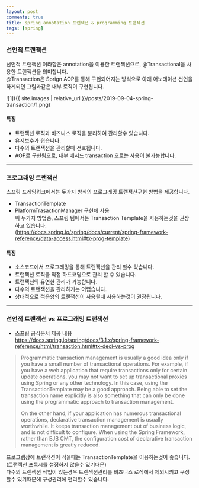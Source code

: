 ```yaml
---
layout: post
comments: true
title: spring annotation 트랜잭션 & programming 트랜잭션
tags: [spring]
---
```


### 선언적 트랜잭션  
선언적 트랜잭션 이라함은 annotation을 이용한 트랜잭션으로, @Transactional을 사용한 트랜잭션을 의미합니다.  
@Transaction은 Sprign AOP를 통해 구현되어지는 방식으로 아래 어노테이션 선언을 하게되면 그림과같은 내부 로직이 구현됩니다. 
  
![1]({{ site.images | relative_url }}/posts/2019-09-04-spring-transaction/1.png)   
  
#### 특징
- 트랜잭션 로직과 비즈니스 로직을 분리하여 관리할수 있습니다.
- 유지보수가 쉽습니다.
- 다수의 트랜잭션을 관리할때 선호됩니다.
- AOP로 구현됨으로, 내부 메서드 transaction 으로는 사용이 불가능합니다.

---

### 프로그래밍 트랜잭션

스프링 프레임워크에서는 두가지 방식의 프로그래밍 트랜잭션구현 방법을 제공합니다.  
- TransactionTemplate  
- PlatformTrasactionManager 구현체 사용  
위 두가지 방법중, 스프링 팀에서는 Transaction Template을 사용하는것을 권장하고 있습니다.  
(https://docs.spring.io/spring/docs/current/spring-framework-reference/data-access.html#tx-prog-template)
  
  
#### 특징

- 소스코드에서 프로그래밍을 통해 트랜잭션을 관리 할수 있습니다.
- 트랜잭션 로직을 직접 하드코딩으로 관리 할 수 있습니다.
- 트랜잭션의 유연한 관리가 가능합니다.
- 다수의 트랜잭션을 관리하기는 어렵습니다.
- 상대적으로 적은양의 트랜잭션이 사용될때 사용하는것이 권장됩니다.

---
### 선언적 트랜잭션 vs 프로그래밍 트랜잭션
- 스프링 공식문서 제공 내용  
https://docs.spring.io/spring/docs/3.1.x/spring-framework-reference/html/transaction.html#tx-decl-vs-prog  
  
> Programmatic transaction management is usually a good idea only if you have a small number of transactional operations. For example, if you have a web application that require transactions only for certain update operations, you may not want to set up transactional proxies using Spring or any other technology. In this case, using the TransactionTemplate may be a good approach. Being able to set the transaction name explicitly is also something that can only be done using the programmatic approach to transaction management.
>  
> On the other hand, if your application has numerous transactional operations, declarative transaction management is usually worthwhile. It keeps transaction management out of business logic, and is not difficult to configure. When using the Spring Framework, rather than EJB CMT, the configuration cost of declarative transaction management is greatly reduced.
  
프로그램상에 트랜잭션이 적을때는 TransactionTemplate을 이용하는것이 좋습니다. (트랜잭션 프록시를 설정하지 않을수 있기때문)  
다수의 트랜잭션 작업이 있는경우 트랜잭션관리를 비즈니스 로직에서 제외시키고 구성할수 있기때문에 구성관리에 편리할수 있습니다.